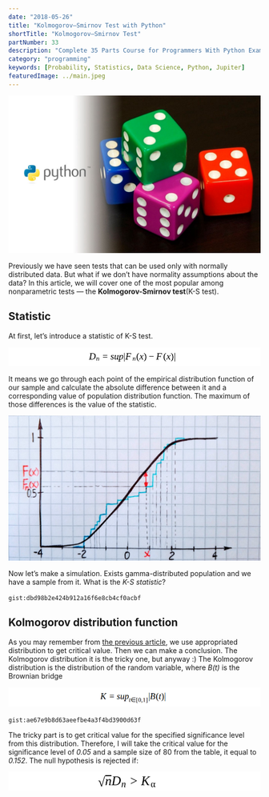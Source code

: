 ```yaml
---
date: "2018-05-26"
title: "Kolmogorov–Smirnov Test with Python"
shortTitle: "Kolmogorov–Smirnov Test"
partNumber: 33
description: "Complete 35 Parts Course for Programmers With Python Examples in Jupiter"
category: "programming"
keywords: [Probability, Statistics, Data Science, Python, Jupiter]
featuredImage: ../main.jpeg
---
```


![](../main.jpeg)

Previously we have seen tests that can be used only with normally distributed data. But what if we don’t have normality assumptions about the data? In this article, we will cover one of the most popular among nonparametric tests — the **Kolmogorov-Smirnov test**(K-S test).

## Statistic

At first, let’s introduce a statistic of K-S test.

![statistic of K-S test](statistic.png)

It means we go through each point of the empirical distribution function of our sample and calculate the absolute difference between it and a corresponding value of population distribution function. The maximum of those differences is the value of the statistic.

![](draw.jpeg)

Now let’s make a simulation. Exists gamma-distributed population and we have a sample from it. What is the *K-S statistic*?

`gist:dbd98b2e424b912a16f6e8cb4cf0acbf`

## Kolmogorov distribution function

As you may remember from [the previous article](/blog/probability/pearson), we use appropriated distribution to get critical value. Then we can make a conclusion. The Kolmogorov distribution it is the tricky one, but anyway :) The Kolmogorov distribution is the distribution of the random variable, where *B(t)* is the Brownian bridge

![Kolmogorov distribution](func.png)

`gist:ae67e9b8d63aeefbe4a3f4bd3900d63f`

The tricky part is to get critical value for the specified significance level from this distribution. Therefore, I will take the critical value for the significance level of *0.05* and a sample size of 80 from the table, it equal to *0.152*. The null hypothesis is rejected if:

![condition of rejection](reject.png)
